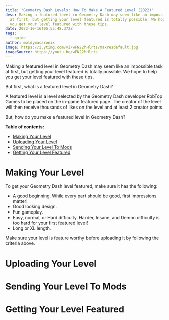 ```yaml
---
title: "Geometry Dash Levels: How To Make A Featured Level (2022)"
desc: Making a featured level in Geometry Dash may seem like an impossible task
  at first, but getting your level featured is totally possible. We hope to help
  you get your level featured with these tips.
date: 2022-10-16T05:55:48.372Z
tags:
  - guide
author: moldymacaronix
image: https://i.ytimg.com/vi/wFN22hHlrts/maxresdefault.jpg
imageSource: https://youtu.be/wFN22hHlrts
---
```

Making a featured level in Geometry Dash may seem like an impossible task at first, but getting your level featured is totally possible. We hope to help you get your level featured with these tips.

But first, what is a featured level in Geometry Dash?

A﻿ featured level is a level selected by the Geometry Dash developer RobTop Games to be placed on the in-game featured page. The creator of the level will then receive thousands of likes on the level and at least 2 creator points.

But, how do you make a featured level in Geometry Dash?

**Table of contents:**

* [Making Your Level](#making-your-level)
* [Uploading Your Level](#uploading-your-level)
* [Sending Your Level To Mods](#sending-your-level-to-mods)
* [Getting Your Level Featured](#getting-your-level-featured)

# Making Your Level

To get your Geometry Dash level featured, make sure it has the following:

* A﻿ good beginning. While every part should be good, first impressions matter!
* ﻿Good looking design.
* Fun gameplay.
* Easy, normal, or Hard difficulty. Harder, Insane, and Demon difficulty is too hard for your first featured level!
* Long or XL length.

Make sure your level is feature worthy before uploading it by following the criteria above.

# Uploading Your Level

# Sending Your Level To Mods

# Getting Your Level Featured